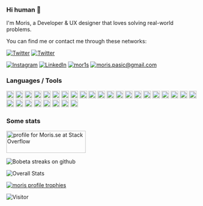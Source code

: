 ### Hi human 👋

I'm Moris, a Developer & UX designer that loves solving real-world problems.

You can find me or contact me through these networks:

<a target="_blank" href="https://twitter.com/morispasic">![Twitter](https://img.shields.io/twitter/follow/morispasic?style=social&logo=twitter&color=black)</a> <a href="https://youtube.com/morispasic">![Twitter](https://img.shields.io/youtube/channel/subscribers/UCihwjizYVOjd3sYKkY3JPJA?style=social?style=social&logo=youtube&color=black)</a>

<a target="_blank" href="https://www.instagram.com/morispasic/">![Instagram](https://img.shields.io/badge/Instagram-E4405F?style=for-the-badge&logo=instagram&color=black)</a> <a target="_blank" href="https://www.linkedin.com/in/morispasic/">![LinkedIn](https://img.shields.io/badge/LinkedIn-0077B5?style=for-the-badge&logo=linkedin&color=black)</a> <a target="_blank" href="https://www.snapchat.com/add/mor1s">![mor1s](https://img.shields.io/badge/Snapchat-FFFC00?style=for-the-badge&logo=snapchat&color=black)</a> <a target="_blank" href="mailto:moris.pasic@gmail.com">![moris.pasic@gmail.com](https://img.shields.io/badge/Gmail-D14836?style=for-the-badge&logo=gmail&color=black)</a>

### Languages / Tools

<img src="https://img.shields.io/badge/JavaScript-323330?style=for-the-badge&logo=javascript&logoColor=F7DF1E&color=black" height="20" alt="javascript"> <img src="https://img.shields.io/badge/TypeScript-007ACC?style=for-the-badge&logo=typescript&color=black" height="20" alt="typescript"> <img src="https://img.shields.io/badge/React-20232A?style=for-the-badge&logo=react&color=black" height="20" alt="React"> <img src="https://img.shields.io/badge/React_Native-20232A?style=for-the-badge&logo=react&logoColor=61DAFB&color=black" height="20" alt="React Native"> <img src="https://img.shields.io/badge/HTML5-E34F26?style=for-the-badge&logo=html5&color=black" height="20" alt="html"> <img src="https://img.shields.io/badge/CSS3-1572B6?style=for-the-badge&logo=css3&color=black" height="20" alt="CSS"> <img src="https://img.shields.io/badge/next.js-000000?style=for-the-badge&logo=nextdotjs&color=black" height="20" alt="nextjs"> <img src="https://img.shields.io/badge/Tailwind_CSS-38B2AC?style=for-the-badge&logo=tailwind-css&color=black" height="20" alt="tailwind css"> <img src="https://img.shields.io/badge/Gatsby-663399?style=for-the-badge&logo=gatsby&color=black" height="20" alt="gatsby"> <img src="https://img.shields.io/badge/Vercel-000000?style=for-the-badge&logo=vercel&color=black" height="20" alt="vercel"> <img src="https://img.shields.io/badge/Netlify-00C7B7?style=for-the-badge&logo=netlify&color=black" height="20" alt="netlify"> <img src="https://img.shields.io/badge/Heroku-430098?style=for-the-badge&logo=heroku&color=black" height="20" alt="heroku"> <img src="https://img.shields.io/badge/Cloudflare-F38020?style=for-the-badge&logo=Cloudflare&color=black" height="20" alt="cloudflare"> <img src="https://img.shields.io/badge/Amazon_AWS-FF9900?style=for-the-badge&logo=amazonaws&color=black" height="20" alt="AWS amazon"> <img src="https://img.shields.io/badge/Digital_Ocean-0080FF?style=for-the-badge&logo=DigitalOcean&color=black" height="20" alt="Digital Ocean"> <img src="https://img.shields.io/badge/GitHub_Actions-2088FF?style=for-the-badge&logo=github-actions&color=black" height="20" alt="Github Actions"> <img src="https://img.shields.io/badge/Google_Cloud-4285F4?style=for-the-badge&logo=google-cloud&color=black" height="20" alt="Google Cloud"> <img src="https://img.shields.io/badge/Ethereum-3C3C3D?style=for-the-badge&logo=Ethereum&color=black" height="20" alt="Ethereum"> <img src="https://img.shields.io/badge/MongoDB-4EA94B?style=for-the-badge&logo=mongodb&color=black" height="20" alt="MongoDB"> <img src="https://img.shields.io/badge/MariaDB-003545?style=for-the-badge&logo=mariadb&color=black" height="20" alt="MariaDB"> <img src="https://img.shields.io/badge/MySQL-005C84?style=for-the-badge&logo=mysql&color=black" height="20" alt="MySQL"> <img src="https://img.shields.io/badge/redis-%23DD0031.svg?&style=for-the-badge&logo=redis&color=black" height="20" alt="Redis"> <img src="https://img.shields.io/badge/Cypress-17202C?style=for-the-badge&logo=cypress&color=black" height="20" alt="Cypress"> <img src="https://img.shields.io/badge/Docker-2CA5E0?style=for-the-badge&logo=docker&color=black" height="20" alt="Docker"> <img src="https://img.shields.io/badge/Vite-B73BFE?style=for-the-badge&logo=vite&color=black&logoColor=FFD62E" height="20" alt="Vite"> <img src="https://img.shields.io/badge/prettier-1A2C34?style=for-the-badge&logo=prettier&logoColor=F7BA3E&color=black" height="20" alt="Prettier"> <img src="https://img.shields.io/badge/Notion-000000?style=for-the-badge&logo=notion&color=black" height="20" alt="Notion"> <img src="https://img.shields.io/badge/Miro-050038?style=for-the-badge&logo=Miro&color=black" height="20" alt="Miro"> <img src="https://img.shields.io/badge/Prisma-3982CE?style=for-the-badge&logo=Prisma&color=black" height="20" alt="Prisma">

### Some stats

<a href="https://stackoverflow.com/users/3902752/moris"><img src="https://stackoverflow.com/users/flair/3902752.png?theme=clean" width="208" height="58" alt="profile for Moris.se at Stack Overflow" title="profile for Moris.se at Stack Overflow"></a>

<img src="https://github-readme-streak-stats.herokuapp.com/?user=bobeta" alt="Bobeta streaks on github" />

![Overall Stats](https://github-readme-stats.vercel.app/api?username=bobeta&count_private=true&show_icons=true&hide=contribs,stars&theme=dark)

<a href="https://github.com/ryo-ma/github-profile-trophy"><img src="https://github-profile-trophy.vercel.app/?username=bobeta&margin-w=5" alt="moris profile trophies" /></a>

![Visitor](https://visitor-badge.laobi.icu/badge?page_id=bobeta.bobeta&left_color=black&right_color=green)

<!--
**Bobeta/bobeta** is a ✨ _special_ ✨ repository because its `README.md` (this file) appears on your GitHub profile.

Here are some ideas to get you started:

- 🔭 I’m currently working on ...
- 🌱 I’m currently learning ...
- 👯 I’m looking to collaborate on ...
- 🤔 I’m looking for help with ...
- 💬 Ask me about ...
- 📫 How to reach me: ...
- 😄 Pronouns: ...
- ⚡ Fun fact: ...
-->
